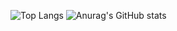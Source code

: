 ![Top Langs](https://github-readme-stats.vercel.app/api/top-langs/?username=Kowaak&layout=pie&theme=transparent&hide=LLVM&langs_count=100)
![Anurag's GitHub stats](https://github-readme-stats.vercel.app/api?username=Kowaak&show_icons=true&theme=transparent)

<!--
**Kowaak/Kowaak** is a ✨ _special_ ✨ repository because its `README.md` (this file) appears on your GitHub profile.
Here are some ideas to get you started:
- 🔭 I’m currently working on ...
- 🌱 I’m currently learning ...
- 👯 I’m looking to collaborate on ...
- 🤔 I’m looking for help with ...
- 💬 Ask me about ...
- 📫 How to reach me: ...
- 😄 Pronouns: ...
- ⚡ Fun fact: ...
-->
